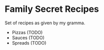 # Family Secret Recipes

Set of recipes as given by my gramma.

- Pizzas (TODO)
- Sauces (TODO)
- Spreads (TODO)